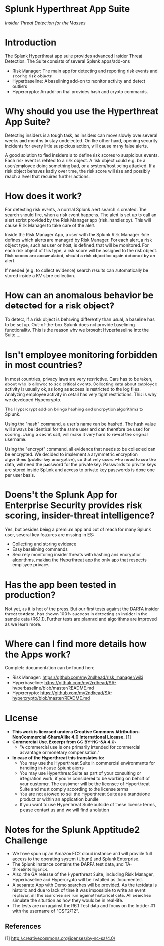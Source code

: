 # Splunk Hyperthreat App Suite
*Insider Threat Detection for the Masses*

# Introduction

The Splunk Hyperthreat app suite provides advanced Insider Threat Detection. The Suite consists of several Splunk apps/add-ons

- Risk Manager: The main app for detecting and reporting risk events and scoring risk objects
- Hyperbaseline: A baselining add-on to monitor activity and detect outliers
- Hypercrypto: An add-on that provides hash and crypto commands.

# Why should you use the Hyperthreat App Suite?

Detecting insiders is a tough task, as insiders can move slowly over several weeks and months to stay undetected. On the other hand, opening security incidents for every little suspicious action, will cause many false alerts.

A good solution to find insiders is to define risk scores to suspicious events. Each risk event is related to a risk object. A risk object could e.g. be a user/employee doing something bad, or a system/host being attacked. If a risk object behaves badly over time, the risk score will rise and possibly reach a level that requires further actions.

# How does it work?

For detecting risk events, a normal Splunk alert search is created. The search should fire, when a risk event happens. The alert is set up to call an alert script provided by the Risk Manager app (risk_handler.py). This will cause Risk Manager to take care of the alert.

Inside the Risk Manager App, a user with the Splunk Risk Manager Role defines which alerts are managed by Risk Manager. For each alert, a risk object type, such as user or host, is defined, that will be monitored. For each risk object of this type, a risk score will be assigned to the risk object. Risk scores are accumulated, should a risk object be again detected by an alert.

If needed (e.g. to collect evidence) search results can automatically be stored inside a KV store collection.

# How can an anomalous behavior be detected for a risk object?

To detect, if a risk object is behaving differently than usual, a baseline has to be set up. Out-of-the-box Splunk does not provide baselining functionality. This is the reason why we brought Hyperbaseline into the Suite....

# Isn't employee monitoring forbidden in most countries?

In most countries, privacy laws are very restrictive. Care has to be taken, about who is allowed to see critical events. Collecting data about employee activity is usually ok, as long as access is restricted to the log files. Analyzing employee activity in detail has very tight restrictions. This is why we developed Hypercrypto.

The Hypercrypt add-on brings hashing and encrpytion algorithms to Splunk. 

Using the "hash" command, a user's name can be hashed. The hash value will always be identical for the same user and can therefore be used for scoring. Using a secret salt, will make it very hard to reveal the original username.

Using the "encrypt" command, all evidence that needs to be collected can be encrypted. We decided to implement a asymmetric encryption algorithms (public-key encryption), so that only users who need to see the data, will need the password for the private key. Passwords to private keys are stored inside Splunk and access to private key passwords is done one per user basis.

# Doens't the Splunk App for Enterprise Security provides risk scoring, insider-threat intelligence?

Yes, but besides being a premium app and out of reach for many Splunk user, several key features are missing in ES:

- Collecting and storing evidence
- Easy baselining commands
- Securely monitoring insider threats with hashing and encryption algorithms, making the Hyperthreat app the only app that respects employee privacy.

# Has the app been tested in production?

Not yet, as it is hot of the press. But our first tests against the DARPA insider threat testdata, has shown 100% success in detecting an insider in the sample data (R6.1.1). Further tests are planned and algorithms are improved as we learn more.

# Where can I find more details how the Apps work?

Complete documentation can be found here

- Risk Manager: https://github.com/my2ndhead/risk_manager/wiki
- Hyperbaseline: https://github.com/my2ndhead/SA-hyperbaseline/blob/master/README.md
- Hypercrypto: https://github.com/my2ndhead/SA-hypercrypto/blob/master/README.md

# License
- **This work is licensed under a Creative Commons Attribution-NonCommercial-ShareAlike 4.0 International License.** [1]
- **Commercial Use, Excerpt from CC BY-NC-SA 4.0:**
  - "A commercial use is one primarily intended for commercial advantage or monetary compensation."
- **In case of the Hyperthreat this translates to:**
  - You may use the Hyperthreat Suite in commercial environments for handling in-house Splunk alerts
  - You may use Hyperthreat Suite as part of your consulting or integration work, if you're considered to be working on behalf of your customer. The customer will be the licensee of Hyperthreat Suite and must comply according to the license terms
  - You are not allowed to sell the Hyperthreat Suite as a standalone product or within an application bundle
  - If you want to use Hyperthreat Suite outside of these license terms, please contact us and we will find a solution

# Notes for the Splunk Apptitude2 Challenge

- We have spun up an Amazon EC2 cloud instance and will provide full access to the operating system (Ubunt) and Splunk Enterprise.
- The Splunk instance contains the DARPA test data, and TA-threatintelligence.
- Also, the GA release of the Hyperthreat Suite, including Risk Manager, Hyperbaseline and Hypercrypto will be installed as documented.
- A separate App with Demo searches will be provided. As the testdata is historic and due to lack of time it was impossible to write an event replayer, all the searches are run against historical data. All searches simulate the situation as how they would be in real-life. 
- The tests are run against the R6.1 Test data and focus on the Insider #1 with the username of "CSF2712".

## References
[1] http://creativecommons.org/licenses/by-nc-sa/4.0/
